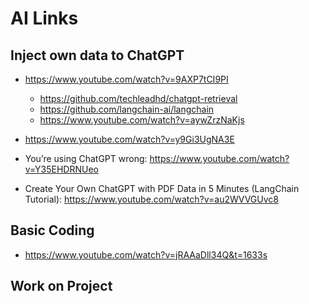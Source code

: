 # AI Links

## Inject own data to ChatGPT

- https://www.youtube.com/watch?v=9AXP7tCI9PI
  - https://github.com/techleadhd/chatgpt-retrieval
  - https://github.com/langchain-ai/langchain
  - https://www.youtube.com/watch?v=aywZrzNaKjs

- https://www.youtube.com/watch?v=y9Gi3UgNA3E

- You’re using ChatGPT wrong: https://www.youtube.com/watch?v=Y35EHDRNUeo

- Create Your Own ChatGPT with PDF Data in 5 Minutes (LangChain Tutorial): https://www.youtube.com/watch?v=au2WVVGUvc8

## Basic Coding

- https://www.youtube.com/watch?v=jRAAaDll34Q&t=1633s

## Work on Project


